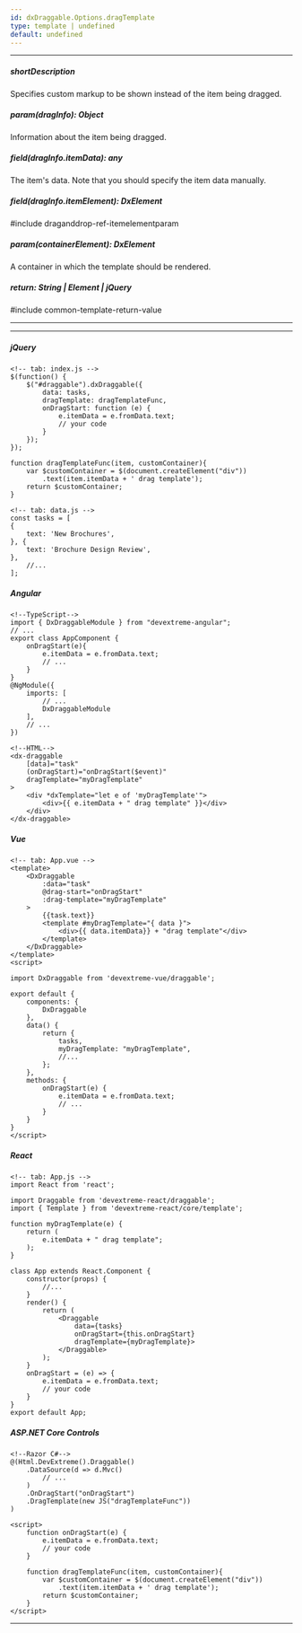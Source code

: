 ```yaml
---
id: dxDraggable.Options.dragTemplate
type: template | undefined
default: undefined
---
```

---
##### shortDescription
Specifies custom markup to be shown instead of the item being dragged.

##### param(dragInfo): Object
Information about the item being dragged.

##### field(dragInfo.itemData): any
The item's data. Note that you should specify the item data manually.

##### field(dragInfo.itemElement): DxElement
#include draganddrop-ref-itemelementparam

##### param(containerElement): DxElement
A container in which the template should be rendered.

##### return: String | Element | jQuery
#include common-template-return-value

---

---

##### jQuery

    <!-- tab: index.js -->
    $(function() {
        $("#draggable").dxDraggable({
            data: tasks,
            dragTemplate: dragTemplateFunc,       
            onDragStart: function (e) {
                e.itemData = e.fromData.text;
                // your code
            }
        });
    }); 

    function dragTemplateFunc(item, customContainer){
        var $customContainer = $(document.createElement("div")) 
            .text(item.itemData + ' drag template');
        return $customContainer;
    }

    <!-- tab: data.js -->
    const tasks = [
    {
        text: 'New Brochures',
    }, {
        text: 'Brochure Design Review',
    }, 
        //...
    ];

##### Angular

    <!--TypeScript-->
    import { DxDraggableModule } from "devextreme-angular";
    // ...
    export class AppComponent {
        onDragStart(e){
            e.itemData = e.fromData.text;
            // ...
        }
    }
    @NgModule({
        imports: [
            // ...
            DxDraggableModule
        ],
        // ...
    })

    <!--HTML-->
    <dx-draggable
        [data]="task"
        (onDragStart)="onDragStart($event)"
        dragTemplate="myDragTemplate"
    >
        <div *dxTemplate="let e of 'myDragTemplate'">
            <div>{{ e.itemData + " drag template" }}</div>
        </div>          
    </dx-draggable>

##### Vue

    <!-- tab: App.vue -->
    <template>
        <DxDraggable
            :data="task"
            @drag-start="onDragStart"
            :drag-template="myDragTemplate"
        >
            {{task.text}}
            <template #myDragTemplate="{ data }">
                <div>{{ data.itemData}} + "drag template"</div>
            </template>
        </DxDraggable>
    </template>
    <script>

    import DxDraggable from 'devextreme-vue/draggable';

    export default {
        components: {
            DxDraggable
        },
        data() {
            return {
                tasks,
                myDragTemplate: "myDragTemplate",
                //...
            };
        },        
        methods: {
            onDragStart(e) {
                e.itemData = e.fromData.text;
                // ...
            }
        }
    }
    </script>

##### React

    <!-- tab: App.js -->
    import React from 'react';

    import Draggable from 'devextreme-react/draggable';
    import { Template } from 'devextreme-react/core/template';

    function myDragTemplate(e) {
        return (
            e.itemData + " drag template";
        );
    }

    class App extends React.Component {
        constructor(props) {
            //...
        }        
        render() {
            return (
                <Draggable
                    data={tasks}
                    onDragStart={this.onDragStart}
                    dragTemplate={myDragTemplate}>
                </Draggable>                
            );
        }
        onDragStart = (e) => {
            e.itemData = e.fromData.text;
            // your code
        }
    }
    export default App;

##### ASP.NET Core Controls

    <!--Razor C#-->
    @(Html.DevExtreme().Draggable()
        .DataSource(d => d.Mvc()
            // ...
        )
        .OnDragStart("onDragStart")
        .DragTemplate(new JS("dragTemplateFunc"))
    )

    <script>
        function onDragStart(e) {
            e.itemData = e.fromData.text;
            // your code
        }

        function dragTemplateFunc(item, customContainer){
            var $customContainer = $(document.createElement("div")) 
                .text(item.itemData + ' drag template');
            return $customContainer;
        }
    </script>

---